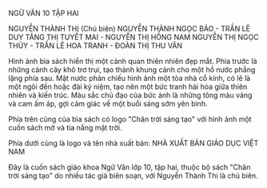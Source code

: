 NGỮ VĂN 10
TẬP HAI

NGUYỄN THÀNH THI (Chủ biên)
NGUYỄN THÀNH NGỌC BẢO - TRẦN LÊ DUY
TĂNG THỊ TUYẾT MAI - NGUYỄN THỊ HỒNG NAM
NGUYỄN THỊ NGỌC THỦY - TRẦN LÊ HOA TRANH - ĐOÀN THỊ THU VÂN

Hình ảnh bìa sách hiển thị một cảnh quan thiên nhiên đẹp mắt. Phía trước là những cành cây khô trơ trụi, tạo thành khung cảnh cho một hồ nước phẳng lặng phía sau. Mặt nước phản chiếu hình ảnh một tòa nhà cổ kính, có lẽ là một ngôi đền hoặc đài kỷ niệm, tạo nên một bức tranh hài hòa giữa thiên nhiên và kiến trúc. Màu sắc chủ đạo của bức ảnh là những tông màu vàng và cam ấm áp, gợi cảm giác về một buổi sáng sớm yên bình.

Phía trên cùng của bìa sách có logo "Chân trời sáng tạo" với hình ảnh một cuốn sách mở và tia nắng mặt trời.

Phía dưới cùng là logo và tên nhà xuất bản: NHÀ XUẤT BẢN GIÁO DỤC VIỆT NAM

Đây là cuốn sách giáo khoa Ngữ Văn lớp 10, tập hai, thuộc bộ sách "Chân trời sáng tạo" do nhiều tác giả biên soạn, với Nguyễn Thành Thi là chủ biên.